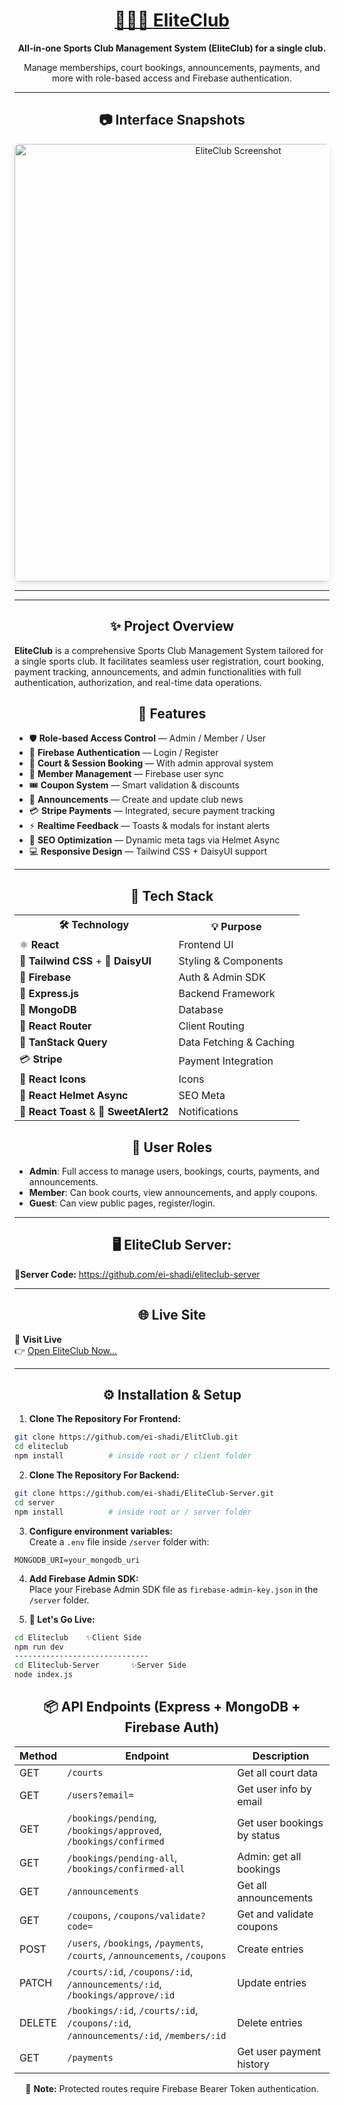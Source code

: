 
<div align="center">
  <h1>
    <a href="https://eliteclub-sports.netlify.app/" target="_blank" rel="noopener noreferrer">
      🏃‍♂️‍➡️ <strong>EliteClub</strong>
    </a>
  </h1>
  <p><strong>All-in-one Sports Club Management System (EliteClub) for a single club.</strong></p>
  <p>Manage memberships, court bookings, announcements, payments, and more with role-based access and Firebase authentication.</p>
</div>

---

<h2 align="center">📷 Interface Snapshots</h2>

<div align="center">
  <img src="https://i.ibb.co.com/5XTVKChB/Elite-Club.png" alt="EliteClub Screenshot" width="700" style="border-radius: 8px; box-shadow: 0 4px 12px rgba(0,0,0,0.1);" />
</div>

---

---

<h2 align="center">✨ Project Overview</h2>

**EliteClub** is a comprehensive Sports Club Management System tailored for a single sports club. It facilitates seamless user registration, court booking, payment tracking, announcements, and admin functionalities with full authentication, authorization, and real-time data operations.


<h2 align="center">🚀 Features</h2>

* 🛡️ **Role-based Access Control** — Admin / Member / User  
* 🔐 **Firebase Authentication** — Login / Register  
* 🎾 **Court & Session Booking** — With admin approval system  
* 👥 **Member Management** — Firebase user sync  
* 🎟️ **Coupon System** — Smart validation & discounts  
* 📢 **Announcements** — Create and update club news  
* 💳 **Stripe Payments** — Integrated, secure payment tracking  
* ⚡ **Realtime Feedback** — Toasts & modals for instant alerts  
* 🧠 **SEO Optimization** — Dynamic meta tags via Helmet Async  
* 💻 **Responsive Design** — Tailwind CSS + DaisyUI support  

---
<h2 align="center">🤖 Tech Stack</h2>

<table align="center">
  <tr>
    <th>🛠️ Technology</th>
    <th>💡 Purpose</th>
  </tr>
  <tr>
    <td>⚛ <strong>React</strong></td>
    <td>Frontend UI</td>
  </tr>
  <tr>
    <td>🎨 <strong>Tailwind CSS</strong> + 🌼 <strong>DaisyUI</strong></td>
    <td>Styling & Components</td>
  </tr>
  <tr>
    <td>🔐 <strong>Firebase</strong></td>
    <td>Auth & Admin SDK</td>
  </tr>
  <tr>
    <td>🚂 <strong>Express.js</strong></td>
    <td>Backend Framework</td>
  </tr>
  <tr>
    <td>🍃 <strong>MongoDB</strong></td>
    <td>Database</td>
  </tr>
  <tr>
    <td>🧭 <strong>React Router</strong></td>
    <td>Client Routing</td>
  </tr>
  <tr>
    <td>🧰 <strong>TanStack Query</strong></td>
    <td>Data Fetching & Caching</td>
  </tr>
  <tr>
    <td>💳 <strong>Stripe</strong></td>
    <td>Payment Integration</td>
  </tr>
  <tr>
    <td>🎯 <strong>React Icons</strong></td>
    <td>Icons</td>
  </tr>
  <tr>
    <td>🧠 <strong>React Helmet Async</strong></td>
    <td>SEO Meta</td>
  </tr>
  <tr>
    <td>🔔 <strong>React Toast</strong> & 💬 <strong>SweetAlert2</strong></td>
    <td>Notifications</td>
  </tr>
</table>

<h2 align="center">👥 User Roles</h2>

- **Admin**: Full access to manage users, bookings, courts, payments, and announcements.  
- **Member**: Can book courts, view announcements, and apply coupons.  
- **Guest**: Can view public pages, register/login.

---

<h2 align="center">🖥️ EliteClub Server:</h2>

🌟**Server Code:**
<a href="https://github.com/ei-shadi/eliteclub-server" target="_blank" rel="noopener noreferrer">https://github.com/ei-shadi/eliteclub-server</a>

---

<h2 align="center">🌐 Live Site</h2>

🎯 **Visit Live**  
👉 <a href="https://eliteclub-sports.netlify.app/" target="_blank" rel="noopener noreferrer">Open EliteClub Now...</a>

---

<h2 align="center">⚙️ Installation & Setup</h2>

1. **Clone The Repository For Frontend:**
```bash
git clone https://github.com/ei-shadi/ElitClub.git
cd eliteclub
npm install          # inside root or / client folder
```

2. **Clone The Repository For Backend:**
```bash
git clone https://github.com/ei-shadi/EliteClub-Server.git
cd server 
npm install          # inside root or / server folder
```

3. **Configure environment variables:**  
Create a `.env` file inside `/server` folder with:
```
MONGODB_URI=your_mongodb_uri
```

4. **Add Firebase Admin SDK:**  
Place your Firebase Admin SDK file as `firebase-admin-key.json` in the `/server` folder.

5. **👀 Let's Go Live:**
```bash
cd Eliteclub    ✨Client Side
npm run dev
------------------------------
cd Eliteclub-Server       ✨Server Side
node index.js
```


<div align="center">

<h2>📦 API Endpoints (Express + MongoDB + Firebase Auth)</h2>

<table>
  <thead>
    <tr>
      <th>Method</th>
      <th>Endpoint</th>
      <th>Description</th>
    </tr>
  </thead>
  <tbody>
    <tr>
      <td>GET</td>
      <td><code>/courts</code></td>
      <td>Get all court data</td>
    </tr>
    <tr>
      <td>GET</td>
      <td><code>/users?email=</code></td>
      <td>Get user info by email</td>
    </tr>
    <tr>
      <td>GET</td>
      <td><code>/bookings/pending</code>, <code>/bookings/approved</code>, <code>/bookings/confirmed</code></td>
      <td>Get user bookings by status</td>
    </tr>
    <tr>
      <td>GET</td>
      <td><code>/bookings/pending-all</code>, <code>/bookings/confirmed-all</code></td>
      <td>Admin: get all bookings</td>
    </tr>
    <tr>
      <td>GET</td>
      <td><code>/announcements</code></td>
      <td>Get all announcements</td>
    </tr>
    <tr>
      <td>GET</td>
      <td><code>/coupons</code>, <code>/coupons/validate?code=</code></td>
      <td>Get and validate coupons</td>
    </tr>
    <tr>
      <td>POST</td>
      <td><code>/users</code>, <code>/bookings</code>, <code>/payments</code>, <code>/courts</code>, <code>/announcements</code>, <code>/coupons</code></td>
      <td>Create entries</td>
    </tr>
    <tr>
      <td>PATCH</td>
      <td><code>/courts/:id</code>, <code>/coupons/:id</code>, <code>/announcements/:id</code>, <code>/bookings/approve/:id</code></td>
      <td>Update entries</td>
    </tr>
    <tr>
      <td>DELETE</td>
      <td><code>/bookings/:id</code>, <code>/courts/:id</code>, <code>/coupons/:id</code>, <code>/announcements/:id</code>, <code>/members/:id</code></td>
      <td>Delete entries</td>
    </tr>
    <tr>
      <td>GET</td>
      <td><code>/payments</code></td>
      <td>Get user payment history</td>
    </tr>
  </tbody>
</table>

<p>🔐 <strong>Note:</strong> Protected routes require Firebase Bearer Token authentication.</p>

</div>


